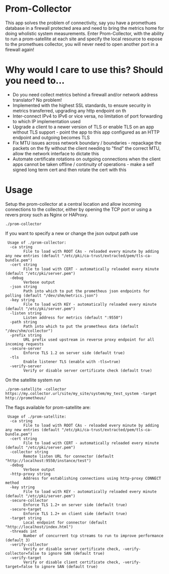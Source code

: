 # Prom-Collector
This app solves the problem of connectivity, say you have a promethues database in a firewall protected area and need to bring the metrics home for doing wholistic system measurements.  Enter Prom-Collector, with the ability to run a prom-satellite at each site and specify the local resource to expose to the promethues collector, you will never need to open another port in a firewall again!

# Why would I care to use this?  Should you need to...
* Do you need collect metrics behind a firewall and/or network address translator?  No problem!
* Implemented with the highest SSL standards, to ensure security in metrics transferred, upgrading any http endpoint on th
* Inter-connect IPv4 to IPv6 or vice versa, no limitation of port forwarding to which IP implementation used
* Upgrade a client to a newer version of TLS or enable TLS on an app without TLS support - point the app to this app configured as an HTTP endpoint and outgoing becomes TLS
* Fix MTU issues across network boundary / boundaries - repackage the packets on the fly without the client needing to "find" the correct MTU, allow the network interface to dictate this
* Automate certificate rotations on outgoing connections when the client apps cannot be taken offline / continuity of operations - make a self signed long term cert and then rotate the cert with this

# Usage
Setup the prom-collector at a central location and allow incoming connections to the collector, either by opening the TCP port or using a revers proxy such as Nginx or HAProxy.
```
./prom-collector
```

If you want to specify a new or change the json output path use
```
 Usage of ./prom-collector:
  -ca string
        File to load with ROOT CAs - reloaded every minute by adding any new entries (default "/etc/pki/ca-trust/extracted/pem/tls-ca-bundle.pem")
  -cert string
        File to load with CERT - automatically reloaded every minute (default "/etc/pki/server.pem")
  -debug
        Verbose output
  -json string
        Path into which to put the prometheus json endpoints for polling (default "/dev/shm/metrics.json")
  -key string
        File to load with KEY - automatically reloaded every minute (default "/etc/pki/server.pem")
  -listen string
        Listen address for metrics (default ":9550")
  -path string
        Path into which to put the prometheus data (default "/dev/shm/collector")
  -prefix string
        URL prefix used upstream in reverse proxy endpoint for all incoming requests
  -secure-server
        Enforce TLS 1.2 on server side (default true)
  -tls
        Enable listener TLS (enable with -tls=true)
  -verify-server
        Verify or disable server certificate check (default true)
```

On the satellite system run
```
./prom-satellite -collector https://my.collector.url/site/my_site/system/my_test_system -target http://prometheus/
```

The flags available for prom-satellite are:
```
 Usage of ./prom-satellite:
  -ca string
        File to load with ROOT CAs - reloaded every minute by adding any new entries (default "/etc/pki/ca-trust/extracted/pem/tls-ca-bundle.pem")
  -cert string
        File to load with CERT - automatically reloaded every minute (default "/etc/pki/server.pem")
  -collector string
        Remote listen URL for connector (default "http://localhost:9550/instance/test")
  -debug
        Verbose output
  -http-proxy string
        Address for establishing connections using http-proxy CONNECT method
  -key string
        File to load with KEY - automatically reloaded every minute (default "/etc/pki/server.pem")
  -secure-collector
        Enforce TLS 1.2+ on server side (default true)
  -secure-target
        Enforce TLS 1.2+ on client side (default true)
  -target string
        Local endpoint for connector (default "http://localhost/index.html")
  -threads int
        Number of concurrent tcp streams to run to improve performance (default 3)
  -verify-collector
        Verify or disable server certificate check, -verify-collector=false to ignore SAN (default true)
  -verify-target
        Verify or disable client certificate check, -verify-target=false to ignore SAN (default true)
```

